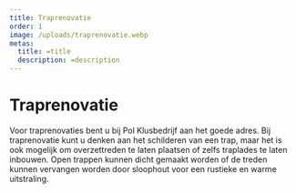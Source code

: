 ```yaml
---
title: Traprenovatie
order: 1
image: /uploads/traprenovatie.webp
metas:
  title: =title
  description: =description
---
```


# Traprenovatie

Voor traprenovaties bent u bij Pol Klusbedrijf aan het goede adres. Bij
traprenovatie kunt u denken aan het schilderen van een trap, maar het is ook
mogelijk om overzettreden te laten plaatsen of zelfs traplades te laten
inbouwen. Open trappen kunnen dicht gemaakt worden of de treden kunnen vervangen
worden door sloophout voor een rustieke en warme uitstraling.
